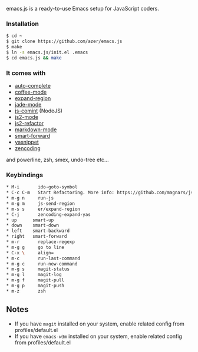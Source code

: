 emacs.js is a ready-to-use Emacs setup for JavaScript coders.

### Installation

```bash
$ cd ~
$ git clone https://github.com/azer/emacs.js
$ make
$ ln -s emacs.js/init.el .emacs
$ cd emacs.js && make
```

### It comes with

* [auto-complete](https://github.com/auto-complete/auto-complete)
* [coffee-mode](https://github.com/defunkt/coffee-mode)
* [expand-region](https://github.com/magnars/expand-region.el)
* [jade-mode](https://github.com/brianc/jade-mode)
* [js-comint](http://js-comint-el.sourceforge.net/) (NodeJS)
* [js2-mode](https://github.com/mooz/js2-mode)
* [js2-refactor](https://github.com/magnars/js2-refactor.el)
* [markdown-mode](https://github.com/defunkt/markdown-mode)
* [smart-forward](https://github.com/magnars/smart-forward.el)
* [yasnippet](https://github.com/capitaomorte/yasnippet)
* [zencoding](https://github.com/rooney/zencoding.git)

and powerline, zsh, smex, undo-tree etc...

### Keybindings

```bash
* M-i       ido-goto-symbol
* C-c C-m   Start Refactoring. More info: https://github.com/magnars/js2-refactor.el
* m-g n     run-js
* m-g m     js-send-region
* m-s s     er/expand-region
* C-j       zencoding-expand-yas
* up      smart-up
* down    smart-down
* left    smart-backward
* right   smart-forward
* m-r       replace-regexp
* m-g g     go to line
* C-x \     align=
* m-c       run-last-command
* m-g c     run-new-command
* m-g s     magit-status
* m-g l     magit-log
* m-g f     magit-pull
* m-g p     magit-push
* m-z       zsh
```

## Notes

* If you have `magit` installed on your system, enable related config from profiles/default.el
* If you have `emacs-w3m` installed on your system, enable related config from profiles/default.el
